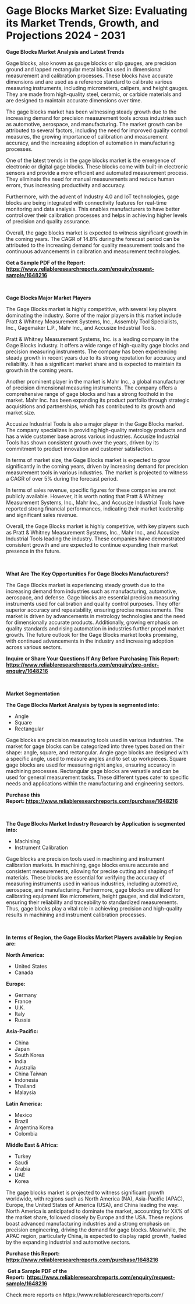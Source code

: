 <p><h1>Gage Blocks Market Size: Evaluating its Market Trends, Growth, and Projections 2024 - 2031</h1></p><p><strong>Gage Blocks Market Analysis and Latest Trends</strong></p>
<p><p>Gage blocks, also known as gauge blocks or slip gauges, are precision ground and lapped rectangular metal blocks used in dimensional measurement and calibration processes. These blocks have accurate dimensions and are used as a reference standard to calibrate various measuring instruments, including micrometers, calipers, and height gauges. They are made from high-quality steel, ceramic, or carbide materials and are designed to maintain accurate dimensions over time.</p><p>The gage blocks market has been witnessing steady growth due to the increasing demand for precision measurement tools across industries such as automotive, aerospace, and manufacturing. The market growth can be attributed to several factors, including the need for improved quality control measures, the growing importance of calibration and measurement accuracy, and the increasing adoption of automation in manufacturing processes.</p><p>One of the latest trends in the gage blocks market is the emergence of electronic or digital gage blocks. These blocks come with built-in electronic sensors and provide a more efficient and automated measurement process. They eliminate the need for manual measurements and reduce human errors, thus increasing productivity and accuracy.</p><p>Furthermore, with the advent of Industry 4.0 and IoT technologies, gage blocks are being integrated with connectivity features for real-time monitoring and data analysis. This enables manufacturers to have better control over their calibration processes and helps in achieving higher levels of precision and quality assurance.</p><p>Overall, the gage blocks market is expected to witness significant growth in the coming years. The CAGR of 14.8% during the forecast period can be attributed to the increasing demand for quality measurement tools and the continuous advancements in calibration and measurement technologies.</p></p>
<p><strong>Get a Sample PDF of the Report:&nbsp; <a href="https://www.reliableresearchreports.com/enquiry/request-sample/1648216">https://www.reliableresearchreports.com/enquiry/request-sample/1648216</a></strong></p>
<p>&nbsp;</p>
<p><strong>Gage Blocks Major Market Players</strong></p>
<p><p>The Gage Blocks market is highly competitive, with several key players dominating the industry. Some of the major players in this market include Pratt & Whitney Measurement Systems, Inc., Assembly Tool Specialists, Inc., Gagemaker L.P., Mahr Inc., and Accusize Industrial Tools. </p><p>Pratt & Whitney Measurement Systems, Inc. is a leading company in the Gage Blocks industry. It offers a wide range of high-quality gage blocks and precision measuring instruments. The company has been experiencing steady growth in recent years due to its strong reputation for accuracy and reliability. It has a significant market share and is expected to maintain its growth in the coming years.</p><p>Another prominent player in the market is Mahr Inc., a global manufacturer of precision dimensional measuring instruments. The company offers a comprehensive range of gage blocks and has a strong foothold in the market. Mahr Inc. has been expanding its product portfolio through strategic acquisitions and partnerships, which has contributed to its growth and market size.</p><p>Accusize Industrial Tools is also a major player in the Gage Blocks market. The company specializes in providing high-quality metrology products and has a wide customer base across various industries. Accusize Industrial Tools has shown consistent growth over the years, driven by its commitment to product innovation and customer satisfaction.</p><p>In terms of market size, the Gage Blocks market is expected to grow significantly in the coming years, driven by increasing demand for precision measurement tools in various industries. The market is projected to witness a CAGR of over 5% during the forecast period.</p><p>In terms of sales revenue, specific figures for these companies are not publicly available. However, it is worth noting that Pratt & Whitney Measurement Systems, Inc., Mahr Inc., and Accusize Industrial Tools have reported strong financial performances, indicating their market leadership and significant sales revenue.</p><p>Overall, the Gage Blocks market is highly competitive, with key players such as Pratt & Whitney Measurement Systems, Inc., Mahr Inc., and Accusize Industrial Tools leading the industry. These companies have demonstrated consistent growth and are expected to continue expanding their market presence in the future.</p></p>
<p>&nbsp;</p>
<p><strong>What Are The Key Opportunities For Gage Blocks Manufacturers?</strong></p>
<p><p>The Gage Blocks market is experiencing steady growth due to the increasing demand from industries such as manufacturing, automotive, aerospace, and defense. Gage blocks are essential precision measuring instruments used for calibration and quality control purposes. They offer superior accuracy and repeatability, ensuring precise measurements. The market is driven by advancements in metrology technologies and the need for dimensionally accurate products. Additionally, growing emphasis on quality standards and rising automation in industries further propel market growth. The future outlook for the Gage Blocks market looks promising, with continued advancements in the industry and increasing adoption across various sectors.</p></p>
<p><strong>Inquire or Share Your Questions If Any Before Purchasing This Report: <a href="https://www.reliableresearchreports.com/enquiry/pre-order-enquiry/1648216">https://www.reliableresearchreports.com/enquiry/pre-order-enquiry/1648216</a></strong></p>
<p>&nbsp;</p>
<p><strong>Market Segmentation</strong></p>
<p><strong>The Gage Blocks Market Analysis by types is segmented into:</strong></p>
<p><ul><li>Angle</li><li>Square</li><li>Rectangular</li></ul></p>
<p><p>Gage blocks are precision measuring tools used in various industries. The market for gage blocks can be categorized into three types based on their shape: angle, square, and rectangular. Angle gage blocks are designed with a specific angle, used to measure angles and to set up workpieces. Square gage blocks are used for measuring right angles, ensuring accuracy in machining processes. Rectangular gage blocks are versatile and can be used for general measurement tasks. These different types cater to specific needs and applications within the manufacturing and engineering sectors.</p></p>
<p><strong>Purchase this Report:&nbsp;<a href="https://www.reliableresearchreports.com/purchase/1648216">https://www.reliableresearchreports.com/purchase/1648216</a></strong></p>
<p>&nbsp;</p>
<p><strong>The Gage Blocks Market Industry Research by Application is segmented into:</strong></p>
<p><ul><li>Machining</li><li>Instrument Calibration</li></ul></p>
<p><p>Gage blocks are precision tools used in machining and instrument calibration markets. In machining, gage blocks ensure accurate and consistent measurements, allowing for precise cutting and shaping of materials. These blocks are essential for verifying the accuracy of measuring instruments used in various industries, including automotive, aerospace, and manufacturing. Furthermore, gage blocks are utilized for calibrating equipment like micrometers, height gauges, and dial indicators, ensuring their reliability and traceability to standardized measurements. Thus, gage blocks play a vital role in achieving precision and high-quality results in machining and instrument calibration processes.</p></p>
<p>&nbsp;</p>
<p><strong>In terms of Region, the Gage Blocks Market Players available by Region are:</strong></p>
<p>
    <p> <strong> North America: </strong>
        <ul>
            <li>United States</li>
            <li>Canada</li>
        </ul>
        </p> 
    <p> <strong> Europe: </strong>
        <ul>
            <li>Germany</li>
            <li>France</li>
            <li>U.K.</li>
            <li>Italy</li>
            <li>Russia</li>
        </ul>
        </p> 
    <p> <strong> Asia-Pacific: </strong>
        <ul>
            <li>China</li>
            <li>Japan</li>
            <li>South Korea</li>
            <li>India</li>
            <li>Australia</li>
            <li>China Taiwan</li>
            <li>Indonesia</li>
            <li>Thailand</li>
            <li>Malaysia</li>
        </ul>
        </p> 
    <p> <strong> Latin America: </strong>
        <ul>
            <li>Mexico</li>
            <li>Brazil</li>
            <li>Argentina Korea</li>
            <li>Colombia</li>
        </ul>
        </p> 
    <p> <strong> Middle East & Africa: </strong>
        <ul>
            <li>Turkey</li>
            <li>Saudi</li>
            <li>Arabia</li>
            <li>UAE</li>
            <li>Korea</li>
        </ul>
    </p>
    </p>
<p><p>The gage blocks market is projected to witness significant growth worldwide, with regions such as North America (NA), Asia-Pacific (APAC), Europe, the United States of America (USA), and China leading the way. North America is anticipated to dominate the market, accounting for XX% of the market share, followed closely by Europe and the USA. These regions boast advanced manufacturing industries and a strong emphasis on precision engineering, driving the demand for gage blocks. Meanwhile, the APAC region, particularly China, is expected to display rapid growth, fueled by the expanding industrial and automotive sectors.</p></p>
<p><strong>Purchase this Report: <a href="https://www.reliableresearchreports.com/purchase/1648216">https://www.reliableresearchreports.com/purchase/1648216</a></strong></p>
<p>&nbsp;<strong>Get a Sample PDF of the Report:&nbsp;&nbsp;<a href="https://www.reliableresearchreports.com/enquiry/request-sample/1648216">https://www.reliableresearchreports.com/enquiry/request-sample/1648216</a></strong></p>
<p><strong></strong></p>
<p>Check more reports on https://www.reliableresearchreports.com/</p>